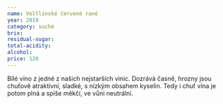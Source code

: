 ```yaml
---
name: Veltlínské červené rané
year: 2019
category: suché
brix: 
residual-sugar: 
total-acidity: 
alcohol: 
price: 120
---
```


Bílé víno z jedné z našich nejstarších vinic. Dozrává časně, hrozny jsou chuťově atraktivní, sladké, s nízkým obsahem kyselin. Tedy i chuť vína je potom plná a spíše měkčí, ve vůni neutrální.